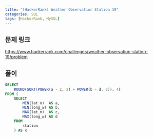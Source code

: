 ```yaml
---
title: "[HackerRank] Weather Observation Station 19"
categories: SQL
tags: [HackerRank, MySQL]
---
```


## 문제 링크

<https://www.hackerrank.com/challenges/weather-observation-station-19/problem>

## 풀이

```sql
SELECT 
    ROUND(SQRT(POWER(a - c, 2) + POWER(b - d, 2)), 4) 
FROM (
    SELECT 
        MIN(lat_n)  AS a, 
        MIN(long_w) AS b, 
        MAX(lat_n)  AS c, 
        MAX(long_w) AS d 
    FROM 
        station
    ) AS x
```